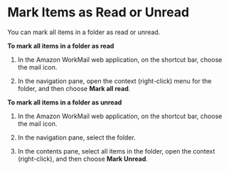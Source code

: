# Mark Items as Read or Unread<a name="mark_items_read_unread"></a>

You can mark all items in a folder as read or unread\.

**To mark all items in a folder as read**

1. In the Amazon WorkMail web application, on the shortcut bar, choose the mail icon\.

1. In the navigation pane, open the context \(right\-click\) menu for the folder, and then choose **Mark all read**\.

**To mark all items in a folder as unread**

1. In the Amazon WorkMail web application, on the shortcut bar, choose the mail icon\.

1. In the navigation pane, select the folder\.

1. In the contents pane, select all items in the folder, open the context \(right\-click\), and then choose **Mark Unread**\.
